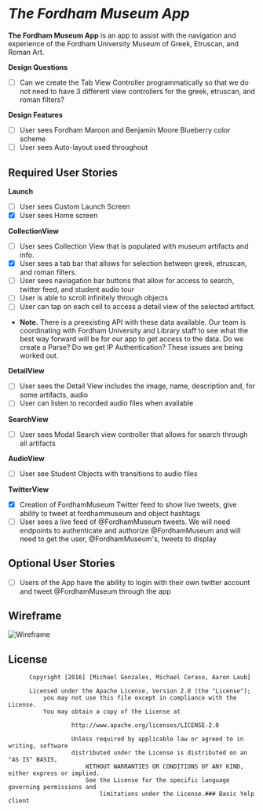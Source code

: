 # *The Fordham Museum App*

**The Fordham Museum App** is an app to assist with the navigation and experience of the Fordham University Museum of Greek, Etruscan, and Roman Art.

**Design Questions**
- [ ] Can we create the Tab View Controller programmatically so that we do not need to have 3 different view controllers for the greek, etruscan, and roman filters?

**Design Features**
- [ ] User sees Fordham Maroon and Benjamin Moore Blueberry color scheme
- [ ] User sees Auto-layout used throughout

## Required User Stories

**Launch**
- [ ] User sees Custom Launch Screen
- [x] User sees Home screen

**CollectionView**
- [ ] User sees Collection View that is populated with museum artifacts and info.
- [x] User sees a tab bar that allows for selection between greek, etruscan, and roman filters.
- [ ] User sees naviagation bar buttons that allow for access to search, twitter feed, and student audio tour
- [ ] User is able to scroll infinitely through objects
- [ ] User can tap on each cell to access a detail view of the selected artifact.
- **Note.** There is a preexisting API with these data available. Our team is coordinating with Fordham University and Library staff to see what the best way forward will be for our app to get access to the data. Do we create a Parse? Do we get IP Authentication? These issues are being worked out.

**DetailView**
- [ ] User sees the Detail View includes the image, name, description and, for some artifacts, audio
- [ ] User can listen to recorded audio files when available

**SearchView**
- [ ] User sees Modal Search view controller that allows for search through all artifacts

**AudioView**
- [ ] User see Student Objects with transitions to audio files

**TwitterView**
- [x] Creation of FordhamMuseum Twitter feed to show live tweets, give ability to tweet at fordhammuseum and object hashtags
- [ ] User sees a live feed of @FordhamMuseum tweets. We will need endpoints to authenticate and authorize @FordhamMuseum and will need to get the user, @FordhamMuseum's, tweets to display

## Optional User Stories
- [ ] Users of the App have the ability to login with their own twitter account and tweet @FordhamMuseum through the app

## Wireframe

<img src='http://i.imgur.com/xruVpZT.jpg' title='Wireframe' width='' alt='Wireframe' />
 
## License
      
          Copyright [2016] [Michael Gonzales, Michael Ceraso, Aaron Laub]
	  
	      Licensed under the Apache License, Version 2.0 (the "License");
	          you may not use this file except in compliance with the License.
		      You may obtain a copy of the License at
		      
		              http://www.apache.org/licenses/LICENSE-2.0
			      
			          Unless required by applicable law or agreed to in writing, software
				      distributed under the License is distributed on an "AS IS" BASIS,
				          WITHOUT WARRANTIES OR CONDITIONS OF ANY KIND, either express or implied.
					      See the License for the specific language governing permissions and
					          limitations under the License.### Basic Yelp client

